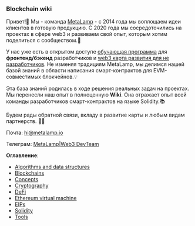 ### Blockchain wiki

Привет!👋 Мы - команда [MetaLamp](https://www.metalamp.ru/) - с 2014 года мы воплощаем идеи клиентов в готовую продукцию. С 2020 года мы сосредоточились на проектах в сфере web3 и развиваем свой опыт, которым хотим поделиться с сообществом.🚀

У нас уже есть в открытом доступе [обучающая программа](https://github.com/fullstack-development/developers-roadmap) для **фронтенд/бэкенд** разработчиков и [web3 карта развития для не разработчиков](https://github.com/fullstack-development/web3-roadmap).
Не изменяя традициям MetaLamp, мы делимся нашей базой знаний в области написания смарт-контрактов для EVM-совместимых блокчейнов.💡

Эта база знаний родилась в ходе решения реальных задач на проектах. Мы перенесли наш опыт в полноценную **Wiki**. Она отражает опыт всей команды разработчиков смарт-контрактов на языке Solidity.📚

Будем рады обратной связи, вкладу в развитие карты и любым видам партнерств. 🌱✨

Почта: hi@metalamp.io

Телеграм: [MetaLamp|Web3 DevTeam](https://t.me/metalampru)

**Оглавление**:
- [Algorithms and data structures](./algorithms/README.md)
- [Blockchains](./blockchains/README.md)
- [Concepts](./concepts/README.md)
- [Cryptography](./cryptography/README.md)
- [DeFi](./DeFi/README.md)
- [Ethereum virtual machine](./ethereum-virtual-machine/README.md)
- [EIPs](./EIPs/README.md)
- [Solidity](./solidity/README.md)
- [Tools](./tools/README.md)


